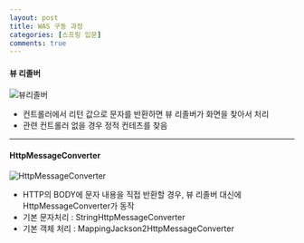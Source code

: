 ```yaml
---
layout: post
title: WAS 구동 과정
categories: [스프링 입문]
comments: true
---
```


#### 뷰 리졸버
![뷰리졸버](https://user-images.githubusercontent.com/107798750/208798014-356f48a8-f135-4bed-9827-df6937fbf5bb.png)
* 컨트롤러에서 리턴 값으로 문자를 반환하면 뷰 리졸버가 화면을 찾아서 처리
* 관련 컨트롤러 없을 경우 정적 컨테츠를 찾음

--------

#### HttpMessageConverter
![HttpMessageConverter](https://user-images.githubusercontent.com/107798750/208799141-8d22622c-6c6c-4d6a-b849-cebfc462992c.png)
* HTTP의 BODY에 문자 내용을 직접 반환할 경우, 뷰 리졸버 대신에 HttpMessageConverter가 동작
* 기본 문자처리 : StringHttpMessageConverter
* 기본 객체 처리 : MappingJackson2HttpMessageConverter
    

